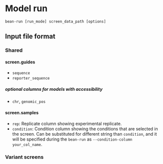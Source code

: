 # Model run

```
bean-run [run_mode] screen_data_path [options]
```

## Input file format
### Shared
#### screen.guides
* `sequence`
* `reporter_sequence`
##### optional columns for models with accessibility
* `chr`, `genomic_pos`
#### screen.samples
* `rep`: Replicate column showing experimental replicate.
* `condition`: Condition column showing the conditions that are selected in the screen. Can be substituted for different string than `condition`, and it will be specified during the `bean-run` as `--condition-column your_col_name`.

### Variant screens
